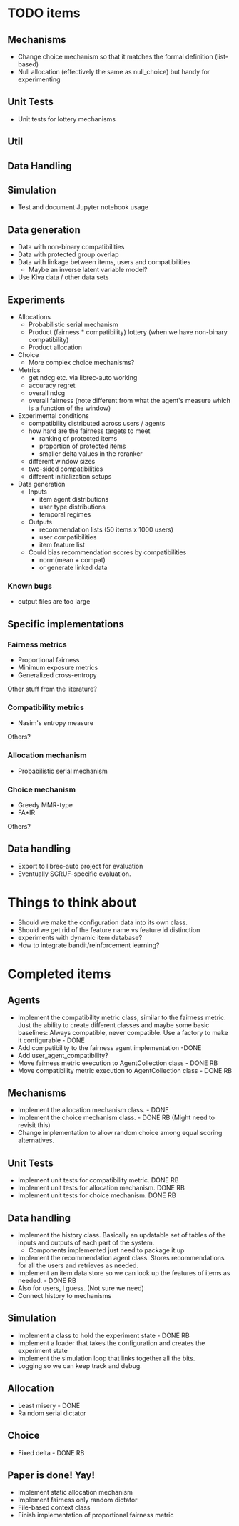 # TODO items

## Mechanisms
* Change choice mechanism so that it matches the formal definition (list-based)
* Null allocation (effectively the same as null_choice) but handy for experimenting

## Unit Tests
* Unit tests for lottery mechanisms

## Util

## Data Handling

## Simulation
* Test and document Jupyter notebook usage

## Data generation
* Data with non-binary compatibilities
* Data with protected group overlap
* Data with linkage between items, users and compatibilities
  * Maybe an inverse latent variable model?
* Use Kiva data / other data sets

## Experiments

* Allocations
  * Probabilistic serial mechanism 
  * Product (fairness * compatibility) lottery (when we have non-binary compatibility)
  * Product allocation
* Choice
  * More complex choice mechanisms?
* Metrics
  * get ndcg etc. via librec-auto working
  * accuracy regret
  * overall ndcg
  * overall fairness (note different from what the agent's measure which is a function of the window)
* Experimental conditions
  * compatibility distributed across users / agents
  * how hard are the fairness targets to meet
    * ranking of protected items
    * proportion of protected items
    * smaller delta values in the reranker
  * different window sizes
  * two-sided compatibilities
  * different initialization setups
* Data generation
  * Inputs
    * item agent distributions
    * user type distributions
    * temporal regimes
  * Outputs
    * recommendation lists (50 items x 1000 users)
    * user compatibilities
    * item feature list
  * Could bias recommendation scores by compatibilities
    * norm(mean + compat)
    * or generate linked data

### Known bugs
* output files are too large

## Specific implementations

### Fairness metrics
* Proportional fairness
* Minimum exposure metrics
* Generalized cross-entropy
 
Other stuff from the literature?

### Compatibility metrics
* Nasim's entropy measure

Others?

### Allocation mechanism
* Probabilistic serial mechanism

### Choice mechanism
* Greedy MMR-type
* FA*IR

Others?

## Data handling

* Export to librec-auto project for evaluation
* Eventually SCRUF-specific evaluation. 

# Things to think about

* Should we make the configuration data into its own class.
* Should we get rid of the feature name vs feature id distinction
* experiments with dynamic item database?
* How to integrate bandit/reinforcement learning?

# Completed items

## Agents

* Implement the compatibility metric class, similar to the fairness metric.
  Just the ability to create different classes and maybe some basic baselines: Always compatible, never compatible. Use a factory to make it configurable - DONE
* Add compatibility to the fairness agent implementation -DONE
* Add user_agent_compatibility?
* Move fairness metric execution to AgentCollection class - DONE RB
* Move compatibility metric execution to AgentCollection class - DONE RB

## Mechanisms
* Implement the allocation mechanism class. - DONE
* Implement the choice mechanism class. - DONE RB (Might need to revisit this)
* Change implementation to allow random choice among equal scoring alternatives.

## Unit Tests
* Implement unit tests for compatibility metric. DONE RB
* Implement unit tests for allocation mechanism. DONE RB
* Implement unit tests for choice mechanism. DONE RB

## Data handling
* Implement the history class. Basically an updatable set of tables of the inputs and outputs of each part of the system.
  * Components implemented just need to package it up
* Implement the recommendation agent class. Stores recommendations for all the users and retrieves as needed.
* Implement an item data store so we can look up the features of items as needed. - DONE RB
* Also for users, I guess. (Not sure we need)
* Connect history to mechanisms

## Simulation
* Implement a class to hold the experiment state - DONE RB
* Implement a loader that takes the configuration and creates the experiment state
* Implement the simulation loop that links together all the bits.
* Logging so we can keep track and debug.

## Allocation
* Least misery - DONE 
* Ra ndom serial dictator

## Choice
* Fixed delta - DONE RB

## Paper is done! Yay!
* Implement static allocation mechanism
* Implement fairness only random dictator
* File-based context class
* Finish implementation of proportional fairness metric
